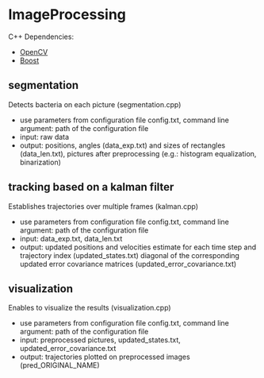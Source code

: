 # ImageProcessing

C++
Dependencies:
- [OpenCV](http://opencv.org)
- [Boost](http://www.boost.org/)


## segmentation
Detects bacteria on each picture (segmentation.cpp)
- use parameters from configuration file config.txt, command line argument: path of the configuration file
- input: raw data
- output: positions, angles (data_exp.txt) and sizes of rectangles (data_len.txt), pictures after preprocessing (e.g.: histogram equalization, binarization)

## tracking based on a kalman filter
Establishes trajectories over multiple frames (kalman.cpp)
- use parameters from configuration file config.txt, command line argument: path of the configuration file
- input: data_exp.txt, data_len.txt
- output:
updated positions and velocities estimate for each time step and trajectory index (updated_states.txt)
diagonal of the corresponding updated error covariance matrices (updated_error_covariance.txt)

## visualization
Enables to visualize the results (visualization.cpp)
- use parameters from configuration file config.txt, command line argument: path of the configuration file
- input: preprocessed pictures, updated_states.txt, updated_error_covariance.txt
- output: trajectories plotted on preprocessed images (pred_ORIGINAL_NAME)

